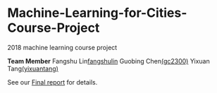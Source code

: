 # Machine-Learning-for-Cities-Course-Project
2018 machine learning course project 

__Team Member__
Fangshu Lin[fangshulin](https://github.com/fangshulin)
Guobing Chen[(gc2300)](https://github.com/gc2300)
Yixuan Tang[(yixuantang)](https://github.com/yixuantang)

See our [Final report](https://github.com/yixuantang/Machine-Learning-for-Cities-Course-Project/blob/master/MachineLearningFinalReport_Group4.pdf) for details.
